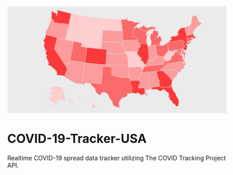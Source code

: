 ![GitHub Logo](COVID_Banner.png)
# COVID-19-Tracker-USA
 Realtime COVID-19 spread data tracker utilizing The COVID Tracking Project API.
